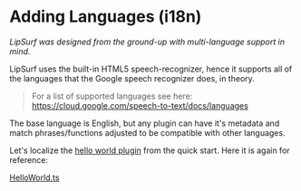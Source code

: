 # Adding Languages (i18n)

_LipSurf was designed from the ground-up with multi-language support in mind._


LipSurf uses the built-in HTML5 speech-recognizer, hence it supports all of the languages that
the Google speech recognizer does, in theory.

> For a list of supported languages see here: https://cloud.google.com/speech-to-text/docs/languages

The base language is English, but any plugin can have it's metadata and match phrases/functions adjusted to be compatible with other languages.

Let's localize the [hello world plugin](/quick-start) from the quick start. Here it is again for reference:

[HelloWorld.ts](/assets/HelloWorld.ts ':include')

